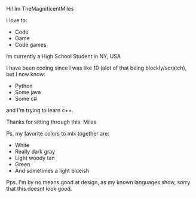 Hi! Im TheMagnificentMiles

I love to:
  - Code
  - Game
  - Code games

Im currently a High School Student in NY, USA

I have been coding since I was like 10 (alot of that being blockly/scratch), but I now know:
  - Python
  - Some java
  - Some c#

and I'm trying to learn c++.

Thanks for sitting through this: Miles

Ps. my favorite colors to mix together are:
  - White
  - Really dark gray
  - Light woody tan
  - Green
  - And sometimes a light blueish

Pps. I'm by no means good at design, as my known languages show, sorry that this doesnt look good.
<!---
TheMagnificentMiles/TheMagnificentMiles is a ✨ special ✨ repository because its `README.md` (this file) appears on your GitHub profile.
You can click the Preview link to take a look at your changes.
--->
